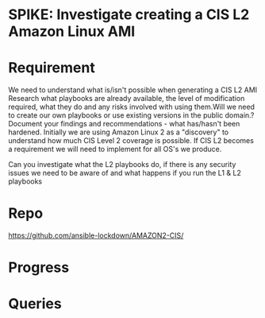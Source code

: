 # SPIKE: Investigate creating a CIS L2 Amazon Linux AMI

# Requirement
We need to understand what is/isn't possible when generating a CIS L2 AMI Research what playbooks are already available, the level of modification required, what they do and any risks involved with using them.Will we need to create our own playbooks or use existing versions in the public domain.?Document your findings and recommendations - what has/hasn't been hardened. Initially we are using Amazon Linux 2 as a "discovery" to understand how much CIS Level 2 coverage is possible. If CIS L2 becomes a requirement we will need to implement for all OS's we produce.

Can you investigate what the L2 playbooks do, if there is any security issues we need to be aware of and what happens if you run the L1 & L2 playbooks

# Repo
https://github.com/ansible-lockdown/AMAZON2-CIS/

# Progress

# Queries

